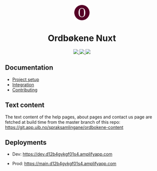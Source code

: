 <div align="center">
  <img src="assets/icon.png" width=50px/>
  <h1>Ordbøkene Nuxt</h1>

<p align="center">
  <a href="https://nuxt.com/">
    <img src="https://img.shields.io/badge/nuxt%20js-00C58E?style=for-the-badge&logo=nuxtdotjs&logoColor=white">
  </a>
<a href="https://aws.amazon.com/">
    <img src="https://img.shields.io/badge/Amazon_AWS-FF9900?style=for-the-badge&logo=amazonaws&logoColor=black">
  </a>
  <a href="https://tailwindcss.com/">
    <img src="https://img.shields.io/badge/Tailwind_CSS-38B2AC?style=for-the-badge&logo=tailwind-css&logoColor=white">
  </a>
</p>

</div>








## Documentation
- [Project setup](/projectSetup.md)
- [Integration](/integration.md)
- [Contributing](/CONTRIBUTING.md)



## Text content
The text content of the help pages, about pages and contact us page are fetched at build time from the master branch of this repo: https://git.app.uib.no/spraksamlingane/ordbokene-content

## Deployments
- Dev:  https://dev.d12b4gykgf01s4.amplifyapp.com

- Prod: https://main.d12b4gykgf01s4.amplifyapp.com

